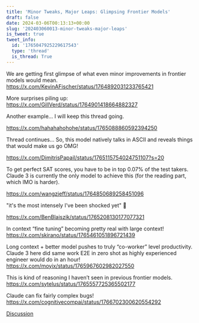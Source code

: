 ```yaml
---
title: 'Minor Tweaks, Major Leaps: Glimpsing Frontier Models'
draft: false
date: 2024-03-06T00:13:13+00:00
slug: '202403060013-minor-tweaks-major-leaps'
is_tweet: true
tweet_info:
  id: '1765047925229617543'
  type: 'thread'
  is_thread: True
---
```




We are getting first glimpse of what even minor improvements in frontier models would mean. <https://x.com/KevinAFischer/status/1764892031233765421>

More surprises piling up: <https://x.com/GillVerd/status/1764901418664882327>

Another example... I will keep this thread going.

<https://x.com/hahahahohohe/status/1765088860592394250>

Thread continues... So, this model natively talks in ASCII and reveals things that would make us go OMG!

<https://x.com/DimitrisPapail/status/1765115754024751107?s=20>

To get perfect SAT scores, you have to be in top 0.07% of the test takers. Claude 3 is currently the only model to achieve this (for the reading part, which IMO is harder).

<https://x.com/wangzjeff/status/1764850689258451096>

"it's the most intensely I've been shocked yet" 🤯

<https://x.com/BenBlaiszik/status/1765208130177077321>

In context “fine tuning” becoming pretty real with large context! <https://x.com/skirano/status/1765461051896721439>

Long context + better model pushes to truly “co-worker” level productivity. Claude 3 here did same work E2E in zero shot as highly experienced engineer would do in an hour! <https://x.com/moyix/status/1765967602982027550>

This is kind of reasoning I haven’t seen in previous frontier models. <https://x.com/sytelus/status/1765557725365502177>

Claude can fix fairly complex bugs! <https://x.com/cognitivecompai/status/1766702300620554292>

[Discussion](https://x.com/sytelus/status/1765047925229617543)
